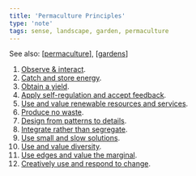 ```yaml
---
title: 'Permaculture Principles'
type: 'note'
tags: sense, landscape, garden, permaculture
---
```


See also: [[permaculture]], [[gardens]]

1. [Observe & interact](https://permacultureprinciples.com/permaculture-principles/_1/).
2. [Catch and store energy](https://permacultureprinciples.com/permaculture-principles/_2/).
3. [Obtain a yield](https://permacultureprinciples.com/permaculture-principles/_3/). 
4. [Apply self-regulation and accept feedback](https://permacultureprinciples.com/permaculture-principles/_4/).
5. [Use and value renewable resources and services](https://permacultureprinciples.com/permaculture-principles/_5/).
6. [Produce no waste](https://permacultureprinciples.com/permaculture-principles/_6/).
7. [Design from patterns to details](https://permacultureprinciples.com/permaculture-principles/_7/).
8. [Integrate rather than segregate](https://permacultureprinciples.com/permaculture-principles/_8/).
9. [Use small and slow solutions](https://permacultureprinciples.com/permaculture-principles/_9/).
10. [Use and value diversity](https://permacultureprinciples.com/permaculture-principles/_10/).
11. [Use edges and value the marginal](https://permacultureprinciples.com/permaculture-principles/_11/).
12. [Creatively use and respond to change](https://permacultureprinciples.com/permaculture-principles/_12/).


[//begin]: # "Autogenerated link references for markdown compatibility"
[permaculture]: permaculture "Permaculture"
[gardens]: gardens "Gardens"
[//end]: # "Autogenerated link references"